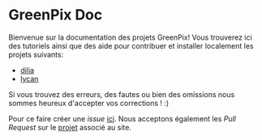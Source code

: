 # GreenPix Doc

Bienvenue sur la documentation des projets GreenPix!
Vous trouverez ici des tutoriels ainsi que des aide pour
contribuer et installer localement les projets suivants:

 - [dilia](https://github.com/GreenPix/dilia)
 - [lycan](https://github.com/GreenPix/lycan)

Si vous trouvez des erreurs, des fautes ou bien des omissions
nous sommes heureux d'accepter vos corrections ! :)

Pour ce faire créer une *issue*
[ici](https://github.com/GreenPix/greenpix.github.io/issues).
Nous acceptons également les *Pull Request* sur le [projet](https://github.com/GreenPix/greenpix.github.io)
associé au site.
